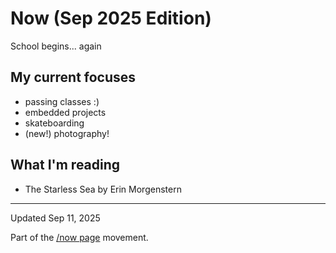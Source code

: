 # Now (Sep 2025 Edition)

School begins... again

## My current focuses

* passing classes :)
* embedded projects
* skateboarding
* (new!) photography!

## What I'm reading

* The Starless Sea by Erin Morgenstern

---

Updated Sep 11, 2025

Part of the [/now page](https://nownownow.com/about) movement.
